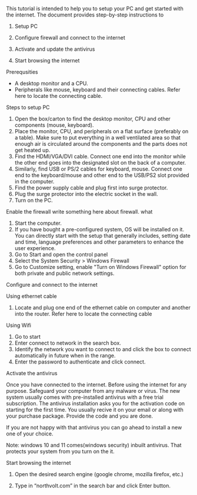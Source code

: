 This tutorial is intended to help you to setup your PC and get started with the internet. The document provides step-by-step instructions to

1) Setup PC 

2) Configure firewall and connect to the internet
 
3) Activate and update the antivirus

4) Start browsing the internet


Prerequsities

* A desktop monitor and a CPU.
* Peripherals like mouse, keyboard and their connecting cables. Refer here to locate the connecting cable.

Steps to setup PC

1) Open the box/carton to find the desktop monitor, CPU and other components (mouse, keyboard).
2) Place the monitor, CPU, and peripherals on a flat surface (preferably on a table). Make sure to put everything in a well ventilated area so that enough air is circulated around the components and the parts does not get heated up. 
3) Find the HDMI/VGA/DVI cable. Connect one end into the monitor while the other end goes into the designated slot on the back of a computer. 
4) Similarly, find  USB or PS/2 cables for keyboard, mouse. Connect one end to the keyboard/mouse and other end to the USB/PS2 slot provided in the computer.
5) Find the power supply cable and plug first into surge protector.
6) Plug the surge protector into the electric socket in the wall.
7) Turn on the PC.

Enable the firewall 
write something here about firewall. what 

1) Start the computer.
2) If you have bought a pre-configured system, OS will be installed on it. You can directly start with the setup that generally includes, setting date and time, language preferences and other parameters to enhance the user experience. 
3) Go to Start and open the control panel
4) Select the System Security > Windows Firewall
5) Go to Customize setting, enable "Turn on Windows Firewall" option for both private and public network settings. 

Configure and connect to the internet

Using ethernet cable
1) Locate and plug one end of the ethernet cable on computer and another into the router. Refer here to locate the connecting cable

Using Wifi

1) Go to start 
2) Enter connect to network in the search box.
3) Identify the network you want to connect to and click the box to connect automatically in future when in the range.
4) Enter the password to authenticate and click connect.

Activate the antivirus

Once you have connected to the internet. Before using the internet for any purpose. Safeguard your computer from any malware or virus. 
The new system usually comes with pre-installed antivirus with a free trial subscription. The antivirus installation asks you for the activation code on starting for the first time. You usually recive it on your email or along with your purchase package. Provide the code and you are done.

If you are not happy with that antivirus you can go ahead to install a new one of your choice.

Note: windows 10 and 11 comes(windows security) inbuilt antivirus. That protects your system from you turn on the it. 

Start browsing the internet

1) Open the desired search engine (google chrome, mozilla firefox, etc.)

2) Type in “northvolt.com” in the search bar and click Enter button.




